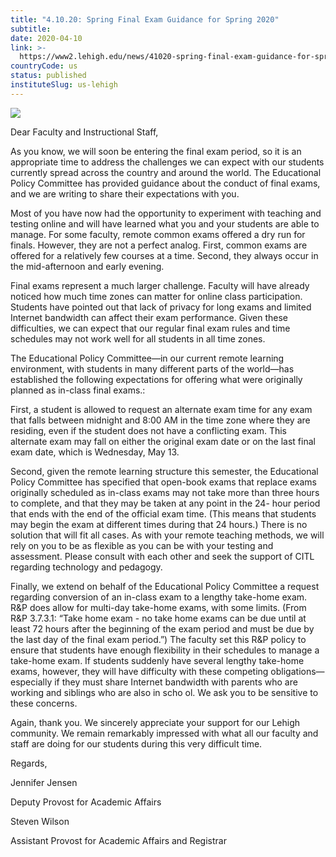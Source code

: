 ```yaml
---
title: "4.10.20: Spring Final Exam Guidance for Spring 2020"
subtitle: 
date: 2020-04-10
link: >-
  https://www2.lehigh.edu/news/41020-spring-final-exam-guidance-for-spring-2020
countryCode: us
status: published
instituteSlug: us-lehigh
---
```

![](https://www.lehigh.edu/~inis/images/social-logo.jpg)

Dear Faculty and Instructional Staff,



As you know, we will soon be entering the final exam period, so it is an appropriate time to address the challenges we can expect with our students currently spread across the country and around the world. The Educational Policy Committee has provided guidance about the conduct of final exams, and we are writing to share their expectations with you.

Most of you have now had the opportunity to experiment with teaching and testing online and will have learned what you and your students are able to manage. For some faculty, remote common exams offered a dry run for finals. However, they are not a perfect analog. First, common exams are offered for a relatively few courses at a time. Second, they always occur in the mid-afternoon and early evening.

Final exams represent a much larger challenge. Faculty will have already noticed how much time zones can matter for online class participation. Students have pointed out that lack of privacy for long exams and limited Internet bandwidth can affect their exam performance. Given these difficulties, we can expect that our regular final exam rules and time schedules may not work well for all students in all time zones.

The Educational Policy Committee—in our current remote learning environment, with students in many different parts of the world—has established the following expectations for offering what were originally planned as in-class final exams.:

First, a student is allowed to request an alternate exam time for any exam that falls between midnight and 8:00 AM in the time zone where they are residing, even if the student does not have a conflicting exam. This alternate exam may fall on either the original exam date or on the last final exam date, which is Wednesday, May 13.

Second, given the remote learning structure this semester, the Educational Policy Committee has specified that open-book exams that replace exams originally scheduled as in-class exams may not take more than three hours to complete, and that they may be taken at any point in the 24- hour period that ends with the end of the official exam time. (This means that students may begin the exam at different times during that 24 hours.) There is no solution that will fit all cases. As with your remote teaching methods, we will rely on you to be as flexible as you can be with your testing and assessment. Please consult with each other and seek the support of CITL regarding technology and pedagogy.

Finally, we extend on behalf of the Educational Policy Committee a request regarding conversion of an in-class exam to a lengthy take-home exam. R&P does allow for multi-day take-home exams, with some limits. (From R&P 3.7.3.1: “Take home exam - no take home exams can be due until at least 72 hours after the beginning of the exam period and must be due by the last day of the final exam period.”) The faculty set this R&P policy to ensure that students have enough flexibility in their schedules to manage a take-home exam. If students suddenly have several lengthy take-home exams, however, they will have difficulty with these competing obligations—especially if they must share Internet bandwidth with parents who are working and siblings who are also in scho ol. We ask you to be sensitive to these concerns.

Again, thank you. We sincerely appreciate your support for our Lehigh community. We remain remarkably impressed with what all our faculty and staff are doing for our students during this very difficult time.



Regards,



Jennifer Jensen

Deputy Provost for Academic Affairs



Steven Wilson

Assistant Provost for Academic Affairs and Registrar